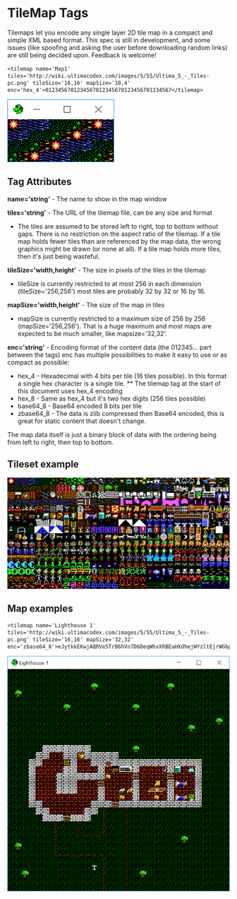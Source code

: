 # TileMap Tags

Tilemaps let you encode any single layer 2D tile map in a compact and simple XML based format. This spec is still in development, and some issues (like spoofing and asking the user before downloading random links) are still being decided upon. Feedback is welcome!

```
<tilemap name='Map1' tiles='http://wiki.ultimacodex.com/images/5/55/Ultima_5_-_Tiles-pc.png' tileSize='16,16' mapSize='10,4' enc='hex_4'>0123456701234567012345670123456701234567</tilemap>
```

![Image of Map1](/images/TileMap1.png)

## Tag Attributes

**name='string'** - The name to show in the map window

**tiles='string'** - The URL of the tilemap file, can be any size and format
* The tiles are assumed to be stored left to right, top to bottom without gaps. There is no restriction on the aspect ratio of the tilemap. If a tile map holds fewer tiles than are referenced by the map data, the wrong graphics might be drawn (or none at all). If a tile map holds more tiles, then it's just being wasteful.

**tileSize='width,height'** - The size in pixels of the tiles in the tilemap
* tileSize is currently restricted to at most 256 in each dimension (tileSize='256,256') most tiles are probably 32 by 32 or 16 by 16.

**mapSize='width,height'** - The size of the map in tiles
* mapSize is currently restricted to a maximum size of 256 by 256 (mapSize='256,256'). That is a huge maximum and most maps are expected to be much smaller, like mapsize='32,32'.

**enc='string'** - Encoding format of the content data (the 012345... part between the tags)
 enc has multiple possibilities to make it easy to use or as compact as possible:

* hex_4 - Hexadecimal with 4 bits per tile (16 tiles possible). In this format a single hex character is a single tile.
** The tilemap tag at the start of this document uses hex_4 encoding
* hex_8 - Same as hex_4 but it's two hex digits (256 tiles possible)
* base64_8 - Base64 encoded 8 bits per tile
* zbase64_8 - The data is zlib compressed then Base64 encoded, this is great for static content that doesn't change.

The map data itself is just a binary block of data with the ordering being from left to right, then top to bottom.

## Tileset example

![Image of the tileset](/images/Ultima5.png)

## Map examples

```
<tilemap name='Lighthouse 1' tiles='http://wiki.ultimacodex.com/images/5/55/Ultima_5_-_Tiles-pc.png' tileSize='16,16' mapSize='32,32' enc='zbase64_8'>eJytkkEKwjAQRVe5TrB6hVn7D6DeqWhxXRBEaHXdhejWYzltEjrWGbpoPjT54f2ZDiHO5ZPXrFeCi3pnajjbK+N/EGT1BYiAq8j8YfoMmSekEmdMQ2hLl/2hN2/c6SZ5rCjZdhSXCU+IzZHQtArn73ECVa8zJvVB7Mq4NO0Ocv4wIzpl/hQACj5s9PvrC53FE1jEVyzBvdyLMarXr4Ms/juGpVrl4r0Ebj/Mmf4a/wJ4Ll9p</tilemap>
```

![Image of Lighthouse](/images/LightHouse.png)

